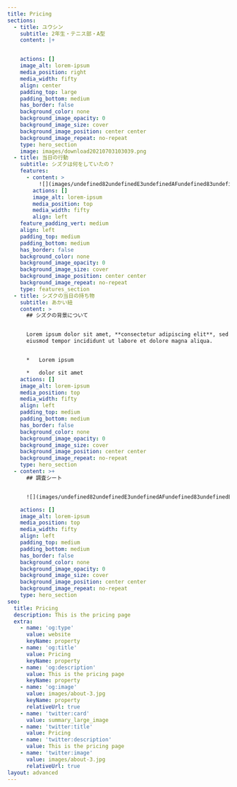```yaml
---
title: Pricing
sections:
  - title: ユウシン
    subtitle: 2年生・テニス部・A型
    content: |+


    actions: []
    image_alt: lorem-ipsum
    media_position: right
    media_width: fifty
    align: center
    padding_top: large
    padding_bottom: medium
    has_border: false
    background_color: none
    background_image_opacity: 0
    background_image_size: cover
    background_image_position: center center
    background_image_repeat: no-repeat
    type: hero_section
    image: images/download20210703103039.png
  - title: 当日の行動
    subtitle: シズクは何をしていたの？
    features:
      - content: >
          ![](images/undefined82undefinedE3undefinedAFundefined83undefinedE3undefinedBCundefined83undefinedE3undefinedB7undefined83undefinedE3undefined83undefined83undefined202021-09-17%209.38.07.png)
        actions: []
        image_alt: lorem-ipsum
        media_position: top
        media_width: fifty
        align: left
    feature_padding_vert: medium
    align: left
    padding_top: medium
    padding_bottom: medium
    has_border: false
    background_color: none
    background_image_opacity: 0
    background_image_size: cover
    background_image_position: center center
    background_image_repeat: no-repeat
    type: features_section
  - title: シズクの当日の持ち物
    subtitle: あかい紐
    content: >
      ## シズクの背景について


      Lorem ipsum dolor sit amet, **consectetur adipiscing elit**, sed do
      eiusmod tempor incididunt ut labore et dolore magna aliqua.


      *   Lorem ipsum

      *   dolor sit amet
    actions: []
    image_alt: lorem-ipsum
    media_position: top
    media_width: fifty
    align: left
    padding_top: medium
    padding_bottom: medium
    has_border: false
    background_color: none
    background_image_opacity: 0
    background_image_size: cover
    background_image_position: center center
    background_image_repeat: no-repeat
    type: hero_section
  - content: >+
      ## 調査シート


      ![](images/undefined82undefinedE3undefinedAFundefined83undefinedE3undefinedBCundefined83undefinedE3undefinedB7undefined83undefinedE3undefined83undefined83undefined202021-09-17%2010.37.57.png)

    actions: []
    image_alt: lorem-ipsum
    media_position: top
    media_width: fifty
    align: left
    padding_top: medium
    padding_bottom: medium
    has_border: false
    background_color: none
    background_image_opacity: 0
    background_image_size: cover
    background_image_position: center center
    background_image_repeat: no-repeat
    type: hero_section
seo:
  title: Pricing
  description: This is the pricing page
  extra:
    - name: 'og:type'
      value: website
      keyName: property
    - name: 'og:title'
      value: Pricing
      keyName: property
    - name: 'og:description'
      value: This is the pricing page
      keyName: property
    - name: 'og:image'
      value: images/about-3.jpg
      keyName: property
      relativeUrl: true
    - name: 'twitter:card'
      value: summary_large_image
    - name: 'twitter:title'
      value: Pricing
    - name: 'twitter:description'
      value: This is the pricing page
    - name: 'twitter:image'
      value: images/about-3.jpg
      relativeUrl: true
layout: advanced
---
```

